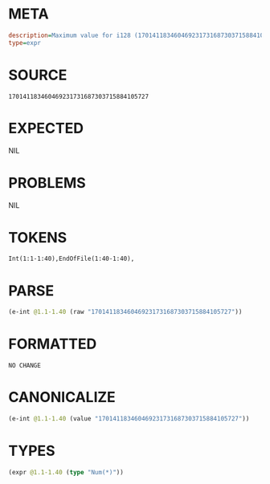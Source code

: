 # META
~~~ini
description=Maximum value for i128 (170141183460469231731687303715884105727)
type=expr
~~~
# SOURCE
~~~roc
170141183460469231731687303715884105727
~~~
# EXPECTED
NIL
# PROBLEMS
NIL
# TOKENS
~~~zig
Int(1:1-1:40),EndOfFile(1:40-1:40),
~~~
# PARSE
~~~clojure
(e-int @1.1-1.40 (raw "170141183460469231731687303715884105727"))
~~~
# FORMATTED
~~~roc
NO CHANGE
~~~
# CANONICALIZE
~~~clojure
(e-int @1.1-1.40 (value "170141183460469231731687303715884105727"))
~~~
# TYPES
~~~clojure
(expr @1.1-1.40 (type "Num(*)"))
~~~
